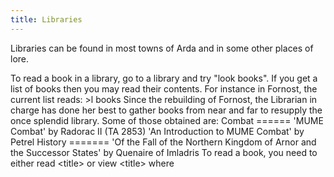```yaml
---
title: Libraries
---
```


Libraries can be found in most towns of Arda and in some other places of
lore.

To read a book in a library, go to a library and try "look books". If
you get a list of books then you may read their contents. For instance
in Fornost, the current list reads: \>l books Since the rebuilding of
Fornost, the Librarian in charge has done her best to gather books from
near and far to resupply the once splendid library. Some of those
obtained are: Combat ====== 'MUME Combat' by Radorac II (TA 2853) 'An
Introduction to MUME Combat' by Petrel History ======= 'Of the Fall of
the Northern Kingdom of Arnor and the Successor States' by Quenaire of
Imladris To read a book, you need to either read \<title\> or view
\<title\> where

<title>

is given above in quotes. You need specify only the initial part of the
title which makes it unique in the library: eg read m \[reads the 1st
Book 'MUME Combat', not case sensitive\] read a \[reads the 2nd Book 'An
Introduction...' etc.\] If there's more than one book beginning with the
same word, you need to specify some entire words: for example, read the
stones \[and not 'read the st'\] Certain books are divided into
chapters: for these book, you can: read \<title\> all - Read the entire
book read \<title\> contents - Read the book's introduction and index
read \<title\> chapter \<N\> - Only read chapter N - eg: read t chapter
5 Note that books are written in a script based on the language used by
the author, so a book written by a man will probably be in Westron,
while one writen by an elf would be Sindarin or Quenya. If you have less
than 100% skill in that language, you will only be able to decipher some
of the text.

If you want to add a book of yours to a library, please read the News
board for some information, and contact a [Vala](Ainur "wikilink") in
order to receive writing guidelines.

[Category: Help files](Category:_Help_files "wikilink")